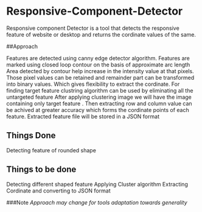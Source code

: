 # Responsive-Component-Detector
Responsive component Detector is a tool that detects the responsive feature of website or desktop and returns the cordinate values of the same.

##Approach

Features are detected using canny edge detector algorithm.
Features are marked using closed loop contour on the basis of approximate arc length
Area detected by contour help increase in the intensity value at that pixels.
Those pixel values can be retained and remainder part can be transformed into binary values.
Which gives flexibility to extract the cordinate.
For finding target feature clustring algorithm can be used by eliminating all the untargeted feature 
After applying clustering image we will have the image containing only target feature .
Then extracting row and column value can be achived at greater accuracy which forms the cordinate points of each feature.
Extracted feature file will be stored in a JSON format

## Things Done
Detecting feature of rounded shape

## Things to be done
Detecting different shaped feature
Applying Cluster algorithm
Extracting Cordinate and converting to JSON format

###Note
*Approach may change for tools adaptation towards generality*
